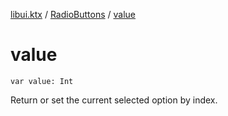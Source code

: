 [libui.ktx](../README.md) / [RadioButtons](README.md) / [value](value.md)

# value

`var value: Int`

Return or set the current selected option by index.
